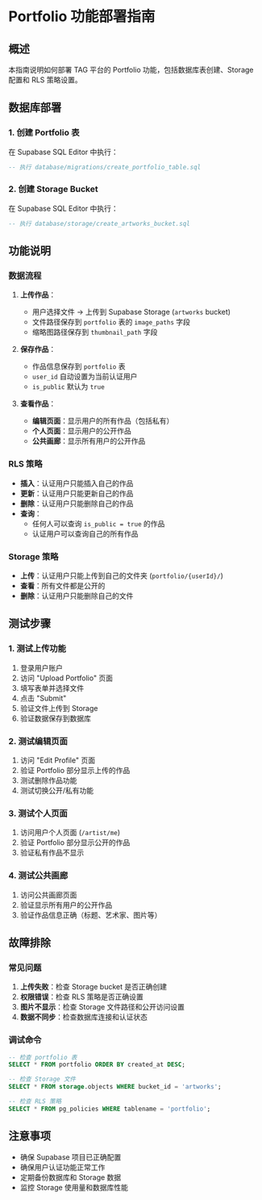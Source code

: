 # Portfolio 功能部署指南

## 概述

本指南说明如何部署 TAG 平台的 Portfolio 功能，包括数据库表创建、Storage 配置和 RLS 策略设置。

## 数据库部署

### 1. 创建 Portfolio 表

在 Supabase SQL Editor 中执行：

```sql
-- 执行 database/migrations/create_portfolio_table.sql
```

### 2. 创建 Storage Bucket

在 Supabase SQL Editor 中执行：

```sql
-- 执行 database/storage/create_artworks_bucket.sql
```

## 功能说明

### 数据流程

1. **上传作品**：

   - 用户选择文件 → 上传到 Supabase Storage (`artworks` bucket)
   - 文件路径保存到 `portfolio` 表的 `image_paths` 字段
   - 缩略图路径保存到 `thumbnail_path` 字段

2. **保存作品**：

   - 作品信息保存到 `portfolio` 表
   - `user_id` 自动设置为当前认证用户
   - `is_public` 默认为 `true`

3. **查看作品**：
   - **编辑页面**：显示用户的所有作品（包括私有）
   - **个人页面**：显示用户的公开作品
   - **公共画廊**：显示所有用户的公开作品

### RLS 策略

- **插入**：认证用户只能插入自己的作品
- **更新**：认证用户只能更新自己的作品
- **删除**：认证用户只能删除自己的作品
- **查询**：
  - 任何人可以查询 `is_public = true` 的作品
  - 认证用户可以查询自己的所有作品

### Storage 策略

- **上传**：认证用户只能上传到自己的文件夹 (`portfolio/{userId}/`)
- **查看**：所有文件都是公开的
- **删除**：认证用户只能删除自己的文件

## 测试步骤

### 1. 测试上传功能

1. 登录用户账户
2. 访问 "Upload Portfolio" 页面
3. 填写表单并选择文件
4. 点击 "Submit"
5. 验证文件上传到 Storage
6. 验证数据保存到数据库

### 2. 测试编辑页面

1. 访问 "Edit Profile" 页面
2. 验证 Portfolio 部分显示上传的作品
3. 测试删除作品功能
4. 测试切换公开/私有功能

### 3. 测试个人页面

1. 访问用户个人页面 (`/artist/me`)
2. 验证 Portfolio 部分显示公开的作品
3. 验证私有作品不显示

### 4. 测试公共画廊

1. 访问公共画廊页面
2. 验证显示所有用户的公开作品
3. 验证作品信息正确（标题、艺术家、图片等）

## 故障排除

### 常见问题

1. **上传失败**：检查 Storage bucket 是否正确创建
2. **权限错误**：检查 RLS 策略是否正确设置
3. **图片不显示**：检查 Storage 文件路径和公开访问设置
4. **数据不同步**：检查数据库连接和认证状态

### 调试命令

```sql
-- 检查 portfolio 表
SELECT * FROM portfolio ORDER BY created_at DESC;

-- 检查 Storage 文件
SELECT * FROM storage.objects WHERE bucket_id = 'artworks';

-- 检查 RLS 策略
SELECT * FROM pg_policies WHERE tablename = 'portfolio';
```

## 注意事项

- 确保 Supabase 项目已正确配置
- 确保用户认证功能正常工作
- 定期备份数据库和 Storage 数据
- 监控 Storage 使用量和数据库性能
